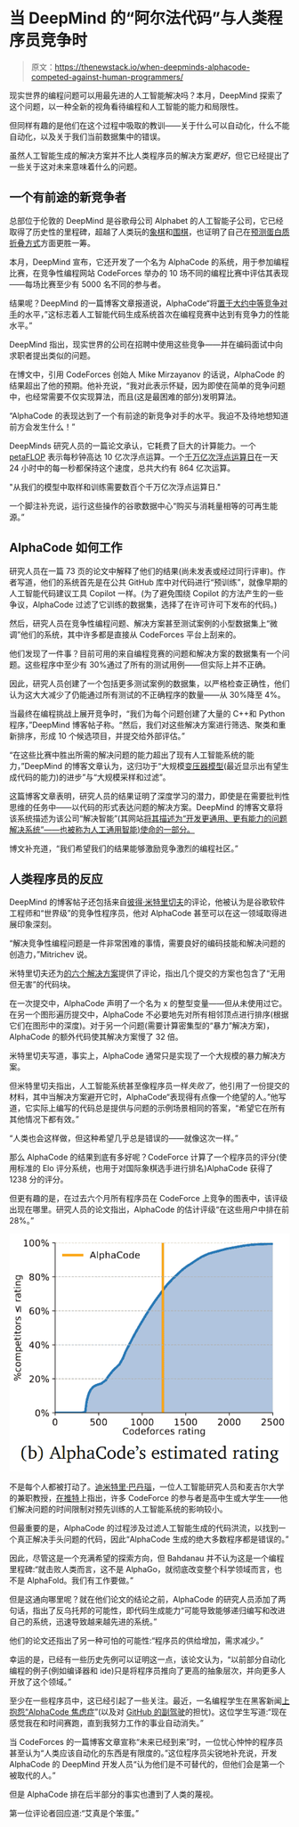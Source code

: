 # 当 DeepMind 的“阿尔法代码”与人类程序员竞争时

> 原文：<https://thenewstack.io/when-deepminds-alphacode-competed-against-human-programmers/>

现实世界的编程问题可以用最先进的人工智能解决吗？本月，DeepMind 探索了这个问题，以一种全新的视角看待编程和人工智能的能力和局限性。

但同样有趣的是他们在这个过程中吸取的教训——关于什么可以自动化，什么不能自动化，以及关于我们当前数据集中的错误。

虽然人工智能生成的解决方案并不比人类程序员的解决方案*更好*，但它已经提出了一些关于这对未来意味着什么的问题。

## 一个有前途的新竞争者

总部位于伦敦的 DeepMind 是谷歌母公司 Alphabet 的人工智能子公司，它已经取得了历史性的里程碑，超越了人类玩的[象棋](https://thenewstack.io/new-google-ai-achieves-alien-superhuman-mastery-chess-shogi-go-mere-hours/)和[围棋](https://thenewstack.io/google-ai-beats-human-champion-complex-game-ever-invented/)，也证明了自己在[预测蛋白质折叠方式](https://thenewstack.io/deepmind-ai-makes-breakthrough-with-protein-folding-problem/)方面更胜一筹。

本月，DeepMind 宣布，它还开发了一个名为 AlphaCode 的系统，用于参加编程比赛，在竞争性编程网站 CodeForces 举办的 10 场不同的编程比赛中评估其表现——每场比赛至少有 5000 名不同的参与者。

结果呢？DeepMind 的一篇博客文章报道说，AlphaCode“将[置于大约中等竞争对手](https://deepmind.com/blog/article/Competitive-programming-with-AlphaCode)的水平，”这标志着人工智能代码生成系统首次在编程竞赛中达到有竞争力的性能水平。”

DeepMind 指出，现实世界的公司在招聘中使用这些竞争——并在编码面试中向求职者提出类似的问题。

在博文中，引用 CodeForces 创始人 Mike Mirzayanov 的话说，AlphaCode 的结果超出了他的预期。他补充说，“我对此表示怀疑，因为即使在简单的竞争问题中，也经常需要不仅实现算法，而且(这是最困难的部分)发明算法。

“AlphaCode 的表现达到了一个有前途的新竞争对手的水平。我迫不及待地想知道前方会发生什么！”

DeepMinds 研究人员的一篇论文承认，它耗费了巨大的计算能力。一个 [petaFLOP](https://en.wikipedia.org/wiki/FLOPS) 表示每秒钟高达 10 亿次浮点运算。一个[千万亿次浮点运算日](https://openai.com/blog/ai-and-compute/#fn2)在一天 24 小时中的每一秒都保持这个速度，总共大约有 864 亿次运算。

"从我们的模型中取样和训练需要数百个千万亿次浮点运算日."

一个脚注补充说，运行这些操作的谷歌数据中心“购买与消耗量相等的可再生能源。”

## AlphaCode 如何工作

研究人员在一篇 73 页的论文中解释了他们的结果(尚未发表或经过同行评审)。作者写道，他们的系统首先是在公共 GitHub 库中对代码进行“预训练”，就像早期的人工智能代码建议工具 Copilot 一样。(为了避免围绕 Copilot 的方法产生的一些争议，AlphaCode 过滤了它训练的数据集，选择了在许可许可下发布的代码。)

然后，研究人员在竞争性编程问题、解决方案甚至测试案例的小型数据集上“微调”他们的系统，其中许多都是直接从 CodeForces 平台上刮来的。

他们发现了一件事？目前可用的来自编程竞赛的问题和解决方案的数据集有一个问题。这些程序中至少有 30%通过了所有的测试用例——但实际上并不正确。

因此，研究人员创建了一个包括更多测试案例的数据集，以严格检查正确性，他们认为这大大减少了仍能通过所有测试的不正确程序的数量——从 30%降至 4%。

当最终在编程挑战上展开竞争时，“我们为每个问题创建了大量的 C++和 Python 程序，”DeepMind 博客帖子称。“然后，我们对这些解决方案进行筛选、聚类和重新排序，形成 10 个候选项目，并提交给外部评估。”

“在这些比赛中胜出所需的解决问题的能力超出了现有人工智能系统的能力，”DeepMind 的博客文章认为，这归功于“大规模[变压器模型](https://daleonai.com/transformers-explained)(最近显示出有望生成代码的能力)的进步”与“大规模采样和过滤”。

这篇博客文章表明，研究人员的结果证明了深度学习的潜力，即使是在需要批判性思维的任务中——以代码的形式表达问题的解决方案。DeepMind 的博客文章将该系统描述为该公司“解决智能”(其网站[将其描述为“开发更通用、更有能力的问题解决系统”——也被称为人工通用智能)使命的一部分。](https://deepmind.com/about)

博文补充道，“我们希望我们的结果能够激励竞争激烈的编程社区。”

## 人类程序员的反应

DeepMind 的博客帖子还包括来自[彼得·米特里切夫](https://twitter.com/petrmitrichev)的评论，他被认为是谷歌软件工程师和“世界级”的竞争性程序员，他对 AlphaCode 甚至可以在这一领域取得进展印象深刻。

“解决竞争性编程问题是一件非常困难的事情，需要良好的编码技能和解决问题的创造力，”Mitrichev 说。

米特里切夫还为[的六个解决方案](https://alphacode.deepmind.com/)提供了评论，指出几个提交的方案也包含了“无用但无害”的代码块。

在一次提交中，AlphaCode 声明了一个名为 x 的整型变量——但从未使用过它。在另一个图形遍历提交中，AlphaCode 不必要地先对所有相邻顶点进行排序(根据它们在图形中的深度)。对于另一个问题(需要计算密集型的“暴力”解决方案)，AlphaCode 的额外代码使其解决方案慢了 32 倍。

米特里切夫写道，事实上，AlphaCode 通常只是实现了一个大规模的暴力解决方案。

但米特里切夫指出，人工智能系统甚至像程序员一样*失败了*，他引用了一份提交的材料，其中当解决方案避开它时，AlphaCode“表现得有点像一个绝望的人。”他写道，它实际上编写的代码总是提供与问题的示例场景相同的答案，“希望它在所有其他情况下都有效。”

“人类也会这样做，但这种希望几乎总是错误的——就像这次一样。”

那么 AlphaCode 的结果到底有多好呢？CodeForce 计算了一个程序员的评分(使用标准的 Elo 评分系统，也用于对国际象棋选手进行排名)AlphaCode 获得了 1238 分的评分。

但更有趣的是，在过去六个月所有程序员在 CodeForce 上竞争的图表中，该评级出现在哪里。研究人员的论文指出，AlphaCode 的估计评级“在这些用户中排在前 28%。”

![ Screenshot from page 3 of AlphaCode paper from DeepMind](img/bf09607f9570b0347d5dcca2fd95d373.png)

不是每个人都被打动了。[迪米特里·巴丹瑙](https://mila.quebec/en/person/dzmitry-bahdanau/)，一位人工智能研究人员和麦吉尔大学的兼职教授，[在推特](https://twitter.com/DBahdanau/status/1489009994007674881)上指出，许多 CodeForce 的参与者是高中生或大学生——他们解决问题的时间限制对预先训练的人工智能系统的影响较小。

但最重要的是，AlphaCode 的过程涉及过滤人工智能生成的代码洪流，以找到一个真正解决手头问题的代码，因此“AlphaCode 生成的绝大多数程序都是错误的。”

因此，尽管这是一个充满希望的探索方向，但 Bahdanau 并不认为这是一个编程里程碑:“就击败人类而言，这不是 AlphaGo，就彻底改变整个科学领域而言，也不是 AlphaFold。我们有工作要做。”

但是这通向哪里呢？就在他们论文的结论之前，AlphaCode 的研究人员添加了两句话，指出了反乌托邦的可能性，即代码生成能力“可能导致能够递归编写和改进自己的系统，迅速导致越来越先进的系统。”

他们的论文还指出了另一种可怕的可能性:“程序员的供给增加，需求减少。”

幸运的是，已经有一些历史先例可以证明这一点，该论文认为，“以前部分自动化编程的例子(例如编译器和 ide)只是将程序员推向了更高的抽象层次，并向更多人开放了这个领域。”

至少在一些程序员中，这已经引起了一些关注。最近，一名编程学生在黑客新闻[上抱怨“AlphaCode 焦虑症](https://news.ycombinator.com/item?id=30182570)”(以及对 [GitHub 的副驾驶](https://thenewstack.io/github-copilot-a-powerful-controversial-autocomplete-for-developers/)的担忧)。这位学生写道:“现在感觉我在和时间赛跑，直到我努力工作的事业自动消失。”

当 CodeForces 的一篇博客文章宣称“未来已经到来”时，一位忧心忡忡的程序员甚至认为“人类应该自动化的东西是有限度的。”这位程序员尖锐地补充说，开发 AlphaCode 的 DeepMind 开发人员“认为他们是不可替代的，但他们会是第一个被取代的人。”

但是 AlphaCode 排在后半部分的事实也遭到了人类的蔑视。

第一位评论者回应道:“艾真是个笨蛋。”

<svg xmlns:xlink="http://www.w3.org/1999/xlink" viewBox="0 0 68 31" version="1.1"><title>Group</title> <desc>Created with Sketch.</desc></svg>